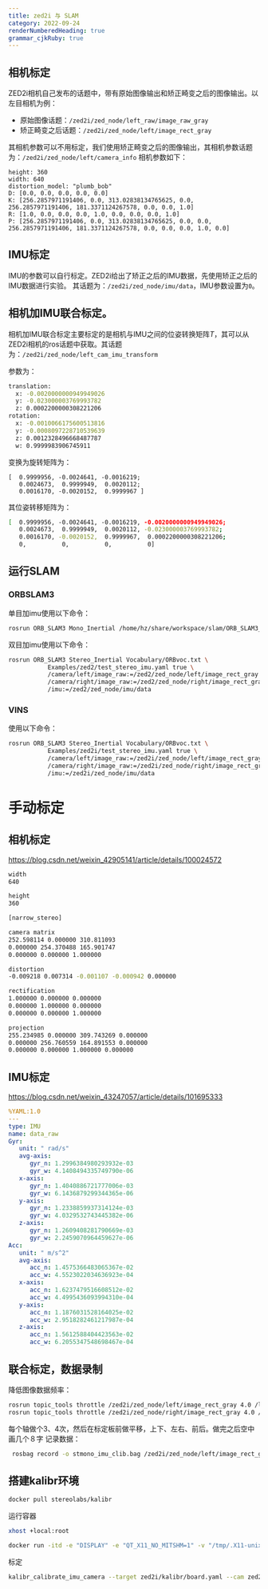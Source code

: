 ```yaml
---
title: zed2i 与 SLAM
category: 2022-09-24
renderNumberedHeading: true
grammar_cjkRuby: true
---
```






## 相机标定
ZED2i相机自己发布的话题中，带有原始图像输出和矫正畸变之后的图像输出。以左目相机为例：
- 原始图像话题：`/zed2i/zed_node/left_raw/image_raw_gray`
- 矫正畸变之后话题：`/zed2i/zed_node/left/image_rect_gray`

其相机参数可以不用标定，我们使用矫正畸变之后的图像输出，其相机参数话题为：`/zed2i/zed_node/left/camera_info`
相机参数如下：

``` 
height: 360
width: 640
distortion_model: "plumb_bob"
D: [0.0, 0.0, 0.0, 0.0, 0.0]
K: [256.2857971191406, 0.0, 313.02838134765625, 0.0, 256.2857971191406, 181.3371124267578, 0.0, 0.0, 1.0]
R: [1.0, 0.0, 0.0, 0.0, 1.0, 0.0, 0.0, 0.0, 1.0]
P: [256.2857971191406, 0.0, 313.02838134765625, 0.0, 0.0, 256.2857971191406, 181.3371124267578, 0.0, 0.0, 0.0, 1.0, 0.0]

```

## IMU标定
IMU的参数可以自行标定。ZED2i给出了矫正之后的IMU数据，先使用矫正之后的IMU数据进行实验。
其话题为：`/zed2i/zed_node/imu/data`，IMU参数设置为`0`。

## 相机加IMU联合标定。
相机加IMU联合标定主要标定的是相机与IMU之间的位姿转换矩阵$T$，其可以从ZED2i相机的ros话题中获取。其话题为：`/zed2i/zed_node/left_cam_imu_transform`

参数为：

``` bash
translation: 
  x: -0.0020000000949949026
  y: -0.023000003769993782
  z: 0.0002200000308221206
rotation: 
  x: -0.0010066175600513816
  y: -0.0008097228710539639
  z: 0.0012328496668487787
  w: 0.9999983906745911
```
变换为旋转矩阵为：

``` 
[  0.9999956, -0.0024641, -0.0016219;
   0.0024673,  0.9999949,  0.0020112;
   0.0016170, -0.0020152,  0.9999967 ]
```
其位姿转移矩阵为：

``` bash
[  0.9999956, -0.0024641, -0.0016219, -0.0020000000949949026;
   0.0024673,  0.9999949,  0.0020112, -0.023000003769993782;
   0.0016170, -0.0020152,  0.9999967,  0.0002200000308221206;
   0,          0,          0,          0]
```

## 运行SLAM 
### ORBSLAM3
单目加imu使用以下命令：
``` bash
rosrun ORB_SLAM3 Mono_Inertial /home/hz/share/workspace/slam/ORB_SLAM3_NOETIC/Vocabulary/ORBvoc.txt /mnt/share/workspace/slam/clib/zed2i/orbslam3_mi.yaml true /usb_cam/image_raw:=/zed2i/zed_node/left/image_rect_gray /imu:=/zed2i/zed_node/imu/data
```

双目加imu使用以下命令：

``` bash
rosrun ORB_SLAM3 Stereo_Inertial Vocabulary/ORBvoc.txt \
           Examples/zed2/test_stereo_imu.yaml true \
           /camera/left/image_raw:=/zed2/zed_node/left/image_rect_gray \
           /camera/right/image_raw:=/zed2/zed_node/right/image_rect_gray \
           /imu:=/zed2/zed_node/imu/data

```

### VINS
使用以下命令：
``` bash
rosrun ORB_SLAM3 Stereo_Inertial Vocabulary/ORBvoc.txt \
           Examples/zed2i/test_stereo_imu.yaml true \
           /camera/left/image_raw:=/zed2i/zed_node/left/image_rect_gray \
           /camera/right/image_raw:=/zed2i/zed_node/right/image_rect_gray \
           /imu:=/zed2i/zed_node/imu/data
```

# 手动标定
## 相机标定
https://blog.csdn.net/weixin_42905141/article/details/100024572
``` bash
width
640

height
360

[narrow_stereo]

camera matrix
252.598114 0.000000 310.811093
0.000000 254.370488 165.901747
0.000000 0.000000 1.000000

distortion
-0.009218 0.007314 -0.001107 -0.000942 0.000000

rectification
1.000000 0.000000 0.000000
0.000000 1.000000 0.000000
0.000000 0.000000 1.000000

projection
255.234985 0.000000 309.743269 0.000000
0.000000 256.760559 164.891553 0.000000
0.000000 0.000000 1.000000 0.000000

```
## IMU标定
https://blog.csdn.net/weixin_43247057/article/details/101695333

``` yaml
%YAML:1.0
---
type: IMU
name: data_raw
Gyr:
   unit: " rad/s"
   avg-axis:
      gyr_n: 1.2996384980293932e-03
      gyr_w: 4.1408494335749790e-06
   x-axis:
      gyr_n: 1.4040886721777006e-03
      gyr_w: 6.1436879299344365e-06
   y-axis:
      gyr_n: 1.2338859937314124e-03
      gyr_w: 4.0329532743445382e-06
   z-axis:
      gyr_n: 1.2609408281790669e-03
      gyr_w: 2.2459070964459627e-06
Acc:
   unit: " m/s^2"
   avg-axis:
      acc_n: 1.4575366483065367e-02
      acc_w: 4.5523022034636923e-04
   x-axis:
      acc_n: 1.6237479516608512e-02
      acc_w: 4.4995436093994310e-04
   y-axis:
      acc_n: 1.1876031528164025e-02
      acc_w: 2.9518282461217987e-04
   z-axis:
      acc_n: 1.5612588404423563e-02
      acc_w: 6.2055347548698467e-04

```

## 联合标定，数据录制
降低图像数据频率：

``` bash
rosrun topic_tools throttle /zed2i/zed_node/left/image_rect_gray 4.0 /left
rosrun topic_tools throttle /zed2i/zed_node/right/image_rect_gray 4.0 /right
```


每个轴做个3、4次，然后在标定板前做平移，上下、左右、前后。做完之后空中画几个８字
记录数据：

``` bash
 rosbag record -o stmono_imu_clib.bag /zed2i/zed_node/left/image_rect_gray /zed2i/zed_node/right/image_rect_gray /zed2i/zed_node/imu/data_raw
```

## 搭建kalibr环境

``` bash
docker pull stereolabs/kalibr
```
运行容器
``` bash
xhost +local:root

docker run -itd -e "DISPLAY" -e "QT_X11_NO_MITSHM=1" -v "/tmp/.X11-unix:/tmp/.X11-unix:rw" -v /home/hz/share/workspace/slam/clib/:/data --name kalibr stereolabs/kalibr bash
```

标定
``` bash
kalibr_calibrate_imu_camera --target zed2i/kalibr/board.yaml --cam zed2i/kalibr/cam_left.yaml --imu zed2i/kalibr/imu.yaml --bag data/stmono_imu_clib_2022-10-03-13-30-15.bag 
```